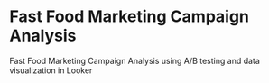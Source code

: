 # Fast Food Marketing Campaign Analysis
Fast Food Marketing Campaign Analysis using A/B testing and data visualization in Looker
